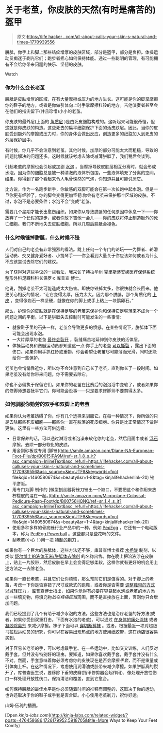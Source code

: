 # 关于老茧，你皮肤的天然(有时是痛苦的)盔甲

> 原文:[https://life hacker . com/all-about-calls-your-skin-s-natural-and-times-1770939556](https://lifehacker.com/all-about-calluses-your-skin-s-natural-and-sometimes-1770939556)

胼胝，你手上和脚上那些结痂增厚的皮肤区域，部分是盔甲，部分是负担。体操运动员痴迷于剃光它们；跑步者担心如何保持体能。通过一些聪明的管理，有可能拥有不会给你带来问题的快乐、坚韧的皮肤。

Watch

### 你为什么会长老茧

胼胝是皮肤增厚的区域，在有大量摩擦或压力的地方生长。这可能是你的脚掌摩擦你的鞋子的地方，或者是你做引体向上时手掌摩擦杠铃的地方。吉他演奏者甚至会在他们的指尖留下(并且珍惜)小小的老茧。

你皮肤的最外层(上面的 [角质层](https://en.wikipedia.org/wiki/Stratum_corneum) )是由死皮细胞构成的。这听起来可能很奇怪，但这就是你皮肤的构造。这些死去的扁平细胞保护下面的活皮肤层。因此，当你的皮肤受到额外的摩擦或压力时，你的身体会做出反应，创造更多的细胞加入到死皮的外层保护层中。

有时候，你几乎不会注意到老茧。其他时候，加厚的部分可能太大而粗糙，导致的问题比解决的问题还多。这时候就该考虑去除或减薄胼胝了，我们稍后会谈到。

引起老茧的摩擦也会引起或加剧 [水泡](https://en.wikipedia.org/wiki/Blister) 。当摩擦导致皮肤层相互分离时，就会形成水泡。因为你的细胞总是被一种清澈的液体所包围，一些液体填充了分离的空间，结果，你得到了那个看起来令人毛骨悚然的气泡，你知道并且可能讨厌它。

比方说，作为一名跑步新手，你敏感的双脚可能会在第一次长跑中起水泡。但是一旦你更有经验了，你的脚会变得更加坚韧:你会有老茧来保护那个区域的皮肤。不过，水泡不是必要条件；水泡不会“变成”老茧。

需要几个星期才能长出愈伤组织。如果你从导致胼胝的任何原因中休息一下——你放弃了一个长假的跑步，或者你放下吉他一会儿——你的皮肤将停止制造额外的死亡细胞。我们不断地失去皮肤细胞，所以几周后胼胝会褪色。

### 什么时候锉掉胼胝，什么时候不锉

人们对自己的老茧有非常强烈的看法。跳上任何一个专门的论坛——为舞者、轮滑运动员、交叉健身爱好者、小提琴手——你会看到大量关于你应该如何或者为什么不应该尝试去除它们的建议。

为了获得对这些争议的一些看法，我采访了特拉华州 [克里斯蒂安娜医疗保健系统](http://www.christianacare.org/) 整形外科足踝科科长保罗·c·库普查 博士。

他说，刮掉老茧不太可能造成太大伤害。即使你锉掉太多，你很快就会长回来。他更关心相反的情况，“让它变得太厚，压力太大。因为那个胼胝，那个角质化的 [上皮](https://en.wikipedia.org/wiki/Epithelium) ，变得像岩石一样坚硬，就像在你的脚上或手上粘上一块鹅卵石。”

那么，护理你的皮肤就是在保持足够的老茧来保护你和保持它足够薄来不成为一个问题之间的平衡。以下是胼胝失去控制时可能发生的一些事情:

*   就像鞋子里的石头一样，老茧会导致更多的愤怒。在某些情况下，胼胝体下面可能会出现水泡。
*   一大片厚厚的老茧 [最终会裂开](http://www.medscape.com/viewarticle/430630_4) ，裂缝痛苦地延伸到你皮肤的活体层。
*   体操运动员和赛艇运动员都知道这一点:你手上的老茧 [可以撕裂](http://athleticlab.com/preventing-and-treating-torn-calluses/) ，露出下面的伤口。如果你用手抓杠铃或重物，你会希望让老茧尽可能薄而光滑，同时还能给你一些保护。

老茧也会悄悄靠近你，所以你不会注意到自己长了老茧，直到你长了一段时间。如果老茧没有给你带来问题，你不需要去除它。

你也不必偏执于保留它们。如果你的老茧在比赛后的泡泡浴中变软了，或者如果你的修脚师想要抚平它们，你可能会没事——只是要求修脚师不要剪得太多。

### 如何驯服你勤劳的双手和双脚上的老茧

如果你认为老茧妨碍了你，你有几个选择来驯服它。在每一种情况下，你所做的只是去除那些死皮细胞——那些你一直在脱落的死皮细胞。你只是比正常情况下做得更快。这里有一些方法可供选择:

*   日常保养的话，可以通过淋浴或者泡澡来软化你的老茧，然后用面巾或者 [浮石](http://www.wikihow.com/Use-a-Pumice-Stone) 摩擦，去除一部分软化的皮肤。
*   用金刚砂板或专用 [脚锉](http://smile.amazon.com/Diane-NA-European-Foot-File/dp/B0015IPA9M/ref=sr_1_8_s_it?asc_campaign=InlineText&asc_refurl=https://lifehacker.com/all-about-calluses-your-skin-s-natural-and-sometimes-1770939556&asc_source=&ie=UTF8&keywords=foot file&qid=1460580674&s=beauty&sr=1-8&tag=kinjalifehackerlink-20) 锉平胼胝。
*   用专门为脚 制作的 [微型刨丝器将锉刀锉出一个缺口。不要把这个和你用来放柠檬皮的混在一起。](http://smile.amazon.com/Microplane-Colossal-Pedicure-Rasp-Foot/dp/B00756HQNQ/ref=sr_1_4_s_it?asc_campaign=InlineText&asc_refurl=https://lifehacker.com/all-about-calluses-your-skin-s-natural-and-sometimes-1770939556&asc_source=&ie=UTF8&keywords=foot file&qid=1460580674&s=beauty&sr=1-4&tag=kinjalifehackerlink-20)
*   使用多种多样的骨痂锉行业产品中的一种，例如 [PedEgg](http://www.walgreens.com/store/c/pedegg-ultimate-foot-file/ID=prod3847301-product) ，它还有一个电动版本，称为 [PedEgg Powerball](https://www.pedeggpowerball.com/) 。这些都只是些花哨的文件。
*   刮老茧(小心！)用一把 [特制的剃刀](http://www.walgreens.com/store/c/tweezerman-comfort-callus-shaver--rasp/ID=prod6148103-product?ext=gooPersonal_Care_PLA_Corns_Calluses_Blisters_ampersand_Bunions_Relief_prod6148103_pla) 。

如果你有一个巨大的胼胝体，这些方法还不够，库普查博士推荐 [水杨酸](http://www.webmd.com/drugs/2/drug-18-866/salicylic-acid-topical/salicylicacidkeratolytic-topical/details) 制剂，以类似 [舒尔博士的液体玉米/胼胝体去除剂](https://www.drscholls.com/productsandbrands/liquidcorncallusremover/) 的名称出售。你在晚上把溶液涂在皮肤上，贴上一片胶带，然后皮肤在早上会变得足够柔软，这样你就有更好的机会用上述方法之一去除老茧。

如果你一直长老茧，并且它们让你烦恼，那么预防它们是值得的。对于脚上的老茧，考虑一下你是否穿错了尺寸或款式的跑鞋，或者你是否需要 [调整鞋带的方式以减轻压力](http://vitals.lifehacker.com/prevent-running-shoe-blisters-with-a-lace-lock-1685672535#_ga=1.70455568.107957586.1458579463) 。库普查博士指出，如果你觉得有必要在容易起水泡或老茧的地方添加一些填充物，将填充物*放在疼痛区域*周围，而不是直接放在上面，否则你只会增加问题。

我们已经提到了几个有助于减少水泡的方法，这些方法也是治疗老茧的好方法(或者，如果你受到双重打击，下面有水泡的老茧)。可以通过 [在身体的痛处涂抹](http://lifehacker.com/prevent-new-shoe-blisters-with-bodyglide-260460) 或者 [凝胶除臭剂](http://lifehacker.com/prevent-blisters-in-new-shoes-with-gel-deodorant-1460776490) 来减少摩擦。袜子下面可以 [穿切断裤袜](http://lifehacker.com/prevent-blisters-when-running-or-hiking-with-pantyhose-5979789) 。或者，根据最近一项对超级马拉松运动员的研究，你可以在容易出现热点的地方使用纸胶带，这在药店很容易买到。

对于容易长老茧的手，可以考虑戴手套。在一些运动中，比如交叉训练，人们反对戴手套，但并没有特别好的理由。要知道，如果你喜欢戴手套，戴手套并没有什么不对。然而，手套意味着你必须考虑你的皮肤现在是否会摩擦*手套*，而不是重量或引体向上杆。在这种情况下，考虑使用润滑油或胶带来减少摩擦。如果胼胝真的裂开了，库普查医生说，要移除下垂的皮瓣(指甲修剪器会起作用)，像处理开放性伤口一样处理开放性伤口。保持清洁和覆盖，直到它愈合。

如何保持胼胝的最佳水平是你必须随着时间的推移而调整的，这取决于你的运动，也许还取决于你的鞋子或手套是否合脚。小心使用老茧剃刀，祝你好运。

山姆·伍利的插图。

[Open *kinja-labs.com*](http://kinja-labs.com/related-widget/?posts=476458686,1726179952,5918705&title=More Ways to Keep Your Feet Comfy)